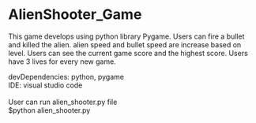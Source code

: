 # AlienShooter_Game
This game develops using python library Pygame. Users can fire a bullet and killed the alien. alien speed and bullet speed are increase based on level. Users can see the current game score and the highest score. Users have 3 lives for every new game.


devDependencies: python, pygame</br>
IDE: visual studio code</br></br>
User can run alien_shooter.py file</br>
$python alien_shooter.py
